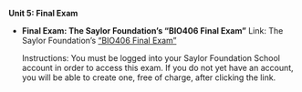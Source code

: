 **Unit 5: Final Exam** <span id="5"></span> 
-   **Final Exam: The Saylor Foundation’s “BIO406 Final Exam”**
    Link: The Saylor Foundation’s [“BIO406 Final
    Exam](http://school.saylor.org/mod/quiz/view.php?id=12)[”](http://school.saylor.org/mod/quiz/view.php?id=12)  
      
     Instructions: You must be logged into your Saylor Foundation School
    account in order to access this exam. If you do not yet have an
    account, you will be able to create one, free of charge, after
    clicking the link.


